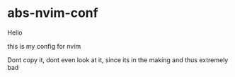 # abs-nvim-conf

Hello

this is my config for nvim

Dont copy it, dont even look at it, since its in the making and thus extremely bad
